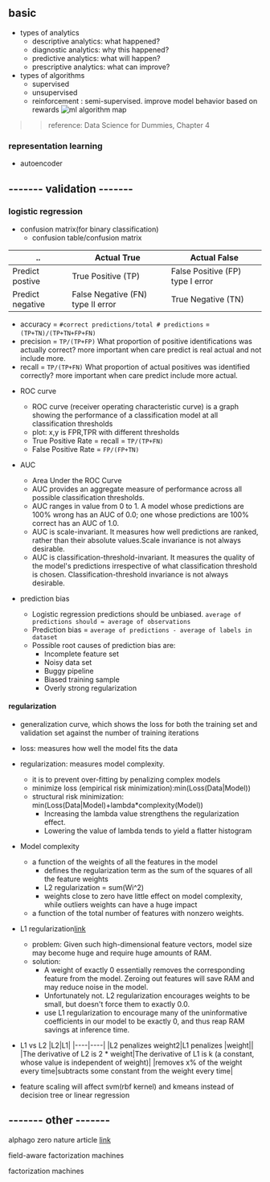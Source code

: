 ## basic 
* types of analytics
  - descriptive analytics: what happened?
  - diagnostic analytics: why this happened?
  - predictive analytics: what will happen?
  - prescriptive analytics: what can improve?
* types of algorithms
  - supervised
  - unsupervised
  - reinforcement : semi-supervised. improve model behavior based on rewards
![ml algorithm map](https://github.com/karina7rang/notes/blob/master/machine_learning/picture/machine_learning-ml_algomap.png)
>> reference: Data Science for Dummies, Chapter 4

### representation learning

* autoencoder



## ------- validation -------

### logistic regression
* confusion matrix(for binary classification)
  - confusion table/confusion matrix

|..|Actual True|Actual False|
|-------|-------|-------|
|Predict postive|True Positive (TP)|False Positive (FP) type I error|
|Predict negative|False Negative (FN) type II error|True Negative (TN)|

  - accuracy = `#correct predictions/total # predictions` = `(TP+TN)/(TP+TN+FP+FN)`
  - precision = `TP/(TP+FP)` What proportion of positive identifications was actually correct? more important when care predict is real actual and not include more.
  - recall = `TP/(TP+FN)` What proportion of actual positives was identified correctly? more important when care predict include more actual.

* ROC curve
  -  ROC curve (receiver operating characteristic curve) is a graph showing the performance of a classification model at all classification thresholds
  -  plot: x,y is FPR,TPR with different thresholds
  -  True Positive Rate = recall = `TP/(TP+FN)`
  -  False Positive Rate = `FP/(FP+TN)`
* AUC
  - Area Under the ROC Curve
  - AUC provides an aggregate measure of performance across all possible classification thresholds.
  - AUC ranges in value from 0 to 1. A model whose predictions are 100% wrong has an AUC of 0.0; one whose predictions are 100% correct has an AUC of 1.0.
  - AUC is scale-invariant. It measures how well predictions are ranked, rather than their absolute values.Scale invariance is not always desirable. 
  - AUC is classification-threshold-invariant. It measures the quality of the model's predictions irrespective of what classification threshold is chosen. Classification-threshold invariance is not always desirable.

* prediction bias
  - Logistic regression predictions should be unbiased. `average of predictions should ≈ average of observations`
  - Prediction bias = `average of predictions - average of labels in dataset`
  - Possible root causes of prediction bias are:
    + Incomplete feature set
    + Noisy data set
    + Buggy pipeline
    + Biased training sample
    + Overly strong regularization

#### regularization
* generalization curve, which shows the loss for both the training set and validation set against the number of training iterations
* loss: measures how well the model fits the data
* regularization: measures model complexity. 
  - it is to prevent over-fitting by penalizing complex models
  - minimize loss (empirical risk minimization):min(Loss(Data|Model))
  - structural risk minimization: min(Loss(Data|Model)+lambda*complexity(Model))
    + Increasing the lambda value strengthens the regularization effect.
    + Lowering the value of lambda tends to yield a flatter histogram

* Model complexity
  - a function of the weights of all the features in the model
    + defines the regularization term as the sum of the squares of all the feature weights
    + L2 regularization = sum(Wi^2)
    + weights close to zero have little effect on model complexity, while outliers weights can have a huge impact
  - a function of the total number of features with nonzero weights.

* L1 regularization[link](https://developers.google.com/machine-learning/crash-course/regularization-for-sparsity/l1-regularization)
  - problem: Given such high-dimensional feature vectors, model size may become huge and require huge amounts of RAM.
  - solution: 
    + A weight of exactly 0 essentially removes the corresponding feature from the model. Zeroing out features will save RAM and may reduce noise in the model.
    + Unfortunately not. L2 regularization encourages weights to be small, but doesn't force them to exactly 0.0.
    + use L1 regularization to encourage many of the uninformative coefficients in our model to be exactly 0, and thus reap RAM savings at inference time.

* L1 vs L2
|L2|L1|
|----|----|
|L2 penalizes weight2|L1 penalizes |weight||
|The derivative of L2 is 2 * weight|The derivative of L1 is k (a constant, whose value is independent of weight)|
|removes x% of the weight every time|subtracts some constant from the weight every time|

* feature scaling will affect svm(rbf kernel) and kmeans instead of decision tree or linear regression



## ------- other -------
alphago zero nature article [link](https://www.nature.com/nature/journal/v550/n7676/full/nature24270.html)

field-aware factorization machines

factorization machines
